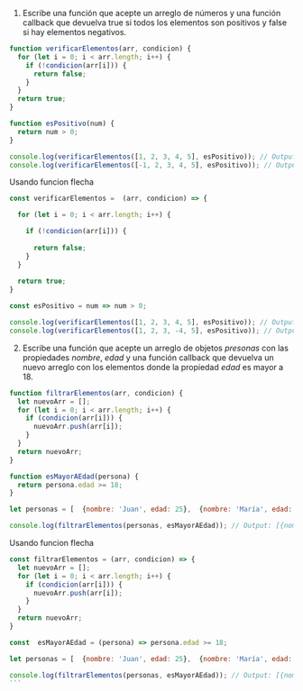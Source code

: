 1. Escribe una función que acepte un arreglo de números y una función callback que devuelva true si todos los elementos son positivos
 y false si hay elementos negativos.
```js
function verificarElementos(arr, condicion) {
  for (let i = 0; i < arr.length; i++) {
    if (!condicion(arr[i])) {
      return false;
    }
  }
  return true;
}

function esPositivo(num) {
  return num > 0;
}

console.log(verificarElementos([1, 2, 3, 4, 5], esPositivo)); // Output: true
console.log(verificarElementos([-1, 2, 3, 4, 5], esPositivo)); // Output: false

```
Usando funcion flecha
```js
const verificarElementos =  (arr, condicion) => {

  for (let i = 0; i < arr.length; i++) {

    if (!condicion(arr[i])) {
    
      return false;
    }
  }
 
  return true;
}

const esPositivo = num => num > 0;

console.log(verificarElementos([1, 2, 3, 4, 5], esPositivo)); // Output: true
console.log(verificarElementos([1, 2, 3, -4, 5], esPositivo)); // Output: false
```
2. Escribe una función que acepte un arreglo de objetos *presonas* con las propiedades *nombre*, *edad* y una función callback que devuelva un nuevo arreglo con los elementos donde la propiedad *edad* es mayor a 18.

```js
function filtrarElementos(arr, condicion) {
  let nuevoArr = [];
  for (let i = 0; i < arr.length; i++) {
    if (condicion(arr[i])) {
      nuevoArr.push(arr[i]);
    }
  }
  return nuevoArr;
}

function esMayorAEdad(persona) {
  return persona.edad >= 18;
}

let personas = [  {nombre: 'Juan', edad: 25},  {nombre: 'María', edad: 15},  {nombre: 'Pedro', edad: 20},  {nombre: 'Lucía', edad: 17}];

console.log(filtrarElementos(personas, esMayorAEdad)); // Output: [{nombre: 'Juan', edad: 25}, {nombre: 'Pedro', edad: 20}]

```
Usando funcion flecha
````js
const filtrarElementos = (arr, condicion) => {
  let nuevoArr = [];
  for (let i = 0; i < arr.length; i++) {
    if (condicion(arr[i])) {
      nuevoArr.push(arr[i]);
    }
  }
  return nuevoArr;
}

const  esMayorAEdad = (persona) => persona.edad >= 18;

let personas = [  {nombre: 'Juan', edad: 25},  {nombre: 'María', edad: 15},  {nombre: 'Pedro', edad: 20},  {nombre: 'Lucía', edad: 17}];

console.log(filtrarElementos(personas, esMayorAEdad)); // Output: [{nombre: 'Juan', edad: 25}, {nombre: 'Pedro', edad: 20}]
```

